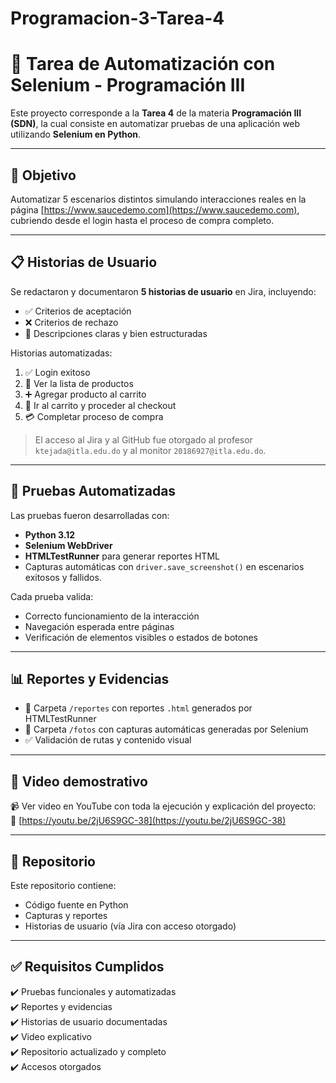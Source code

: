 # Programacion-3-Tarea-4

# 🧪 Tarea de Automatización con Selenium - Programación III

Este proyecto corresponde a la **Tarea 4** de la materia **Programación III (SDN)**, la cual consiste en automatizar pruebas de una aplicación web utilizando **Selenium en Python**.

---

## 🌟 Objetivo

Automatizar 5 escenarios distintos simulando interacciones reales en la página [https://www.saucedemo.com](https://www.saucedemo.com), cubriendo desde el login hasta el proceso de compra completo.

---

## 📋 Historias de Usuario

Se redactaron y documentaron **5 historias de usuario** en Jira, incluyendo:

- ✅ Criterios de aceptación
- ❌ Criterios de rechazo
- 🧠 Descripciones claras y bien estructuradas

Historias automatizadas:

1. ✅ Login exitoso
2. 📃 Ver la lista de productos
3. ➕ Agregar producto al carrito
4. 🛒 Ir al carrito y proceder al checkout
5. 💳 Completar proceso de compra

> El acceso al Jira y al GitHub fue otorgado al profesor `ktejada@itla.edu.do` y al monitor `20186927@itla.edu.do`.

---

## 🧪 Pruebas Automatizadas

Las pruebas fueron desarrolladas con:
- **Python 3.12**
- **Selenium WebDriver**
- **HTMLTestRunner** para generar reportes HTML
- Capturas automáticas con `driver.save_screenshot()` en escenarios exitosos y fallidos.

Cada prueba valida:
- Correcto funcionamiento de la interacción
- Navegación esperada entre páginas
- Verificación de elementos visibles o estados de botones

---

## 📊 Reportes y Evidencias

- 📁 Carpeta `/reportes` con reportes `.html` generados por HTMLTestRunner
- 📸 Carpeta `/fotos` con capturas automáticas generadas por Selenium
- ✅ Validación de rutas y contenido visual

---

## 🎥 Video demostrativo

📹 Ver video en YouTube con toda la ejecución y explicación del proyecto:  
🔗 [https://youtu.be/2jU6S9GC-38](https://youtu.be/2jU6S9GC-38)

---

## 🔗 Repositorio

Este repositorio contiene:
- Código fuente en Python
- Capturas y reportes
- Historias de usuario (vía Jira con acceso otorgado)

---

## ✅ Requisitos Cumplidos

✔️ Pruebas funcionales y automatizadas  
✔️ Reportes y evidencias  
✔️ Historias de usuario documentadas  
✔️ Video explicativo  
✔️ Repositorio actualizado y completo  
✔️ Accesos otorgados
